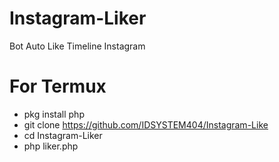 # Instagram-Liker
Bot Auto Like Timeline Instagram

# For Termux
- pkg install php
- git clone https://github.com/IDSYSTEM404/Instagram-Like
- cd Instagram-Liker
- php liker.php
